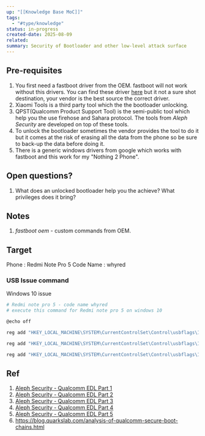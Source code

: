 ```yaml
---
up: "[[Knowledge Base MoC]]"
tags:
  - "#type/knowledge"
status: in-progress
created-date: 2025-08-09
related:
summary: Security of Bootloader and other low-level attack surface
---
```


## Pre-requisites

1. You first need a fastboot driver from the OEM. fastboot will not work without this drivers. You can find these driver [here](https://developer.android.com/studio/run/oem-usb) but it not a sure shot destination, your vendor is the best source the correct driver.
2. Xiaomi Tools is a third party tool which the the bootloader unlocking.
3. QPST(Qualcomm Product Support Tool) is the semi-public tool which help you the use firehose and Sahara protocol. The tools from *Aleph Security* are developed on top of these tools.
4. To unlock the bootloader sometimes the vendor provides the tool to do it but it comes at the risk of erasing all the data from the phone so be sure to back-up the data before doing it.
5. There is a generic windows drivers from google which works with fastboot and this work for my "Nothing 2 Phone".

## Open questions?

1. What does an unlocked bootloader help you the achieve? What privileges does it bring?

## Notes

1. *fastboot oem <command>* - custom commands from OEM.

## Target

Phone : Redmi Note Pro 5
Code Name : whyred

### USB Issue command

Windows 10 issue 

```bash
# Redmi note pro 5 - code name whyred
# execute this command for Redmi note pro 5 on windows 10

@echo off

reg add "HKEY_LOCAL_MACHINE\SYSTEM\CurrentControlSet\Control\usbflags\18D1D00D0100" /v "osvc" /t REG_BINARY /d "0000" /f

reg add "HKEY_LOCAL_MACHINE\SYSTEM\CurrentControlSet\Control\usbflags\18D1D00D0100" /v "SkipContainerIdQuery" /t REG_BINARY /d "01000000" /f

reg add "HKEY_LOCAL_MACHINE\SYSTEM\CurrentControlSet\Control\usbflags\18D1D00D0100" /v "SkipBOSDescriptorQuery" /t REG_BINARY /d "01000000" /f
```

## Ref

1. [Aleph Security - Qualcomm EDL Part 1](https://alephsecurity.com/2018/01/22/qualcomm-edl-1/)
2. [Aleph Security - Qualcomm EDL Part 2](https://alephsecurity.com/2018/01/22/qualcomm-edl-2/)
3. [Aleph Security - Qualcomm EDL Part 3](https://alephsecurity.com/2018/01/22/qualcomm-edl-3/)
4. [Aleph Security - Qualcomm EDL Part 4](https://alephsecurity.com/2018/01/22/qualcomm-edl-4/)
5. [Aleph Security - Qualcomm EDL Part 5](https://alephsecurity.com/2018/01/22/qualcomm-edl-5/)
6. https://blog.quarkslab.com/analysis-of-qualcomm-secure-boot-chains.html